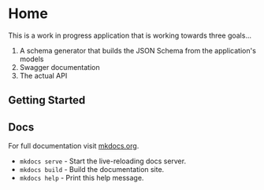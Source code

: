 # Home

This is a work in progress application that is working towards three goals...

1. A schema generator that builds the JSON Schema from the application's models
2. Swagger documentation
3. The actual API

## Getting Started



## Docs

For full documentation visit [mkdocs.org](https://mkdocs.org).

* `mkdocs serve` - Start the live-reloading docs server.
* `mkdocs build` - Build the documentation site.
* `mkdocs help` - Print this help message.
